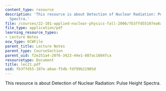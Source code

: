 ```yaml
---
content_type: resource
description: 'This resource is about Detection of Nuclear Radiation: Pulse Height
  Spectra.'
file: /courses/22-101-applied-nuclear-physics-fall-2006/fb3ffd55107ea6aef5dbfdf99b21905d_lec21.pdf
file_type: application/pdf
learning_resource_types:
- Lecture Notes
ocw_type: OCWFile
parent_title: Lecture Notes
parent_type: CourseSection
parent_uid: f2e251a4-20f6-3423-44e1-807ac1684fca
resourcetype: Document
title: lec21.pdf
uid: fb3ffd55-107e-a6ae-f5db-fdf99b21905d
---
```

This resource is about Detection of Nuclear Radiation: Pulse Height Spectra.

